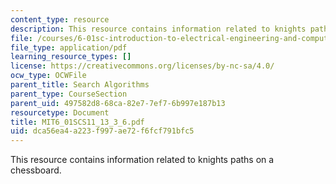 ```yaml
---
content_type: resource
description: This resource contains information related to knights paths on a chessboard.
file: /courses/6-01sc-introduction-to-electrical-engineering-and-computer-science-i-spring-2011/dca56ea4a223f997ae72f6fcf791bfc5_MIT6_01SCS11_13_3_6.pdf
file_type: application/pdf
learning_resource_types: []
license: https://creativecommons.org/licenses/by-nc-sa/4.0/
ocw_type: OCWFile
parent_title: Search Algorithms
parent_type: CourseSection
parent_uid: 497582d8-68ca-82e7-7ef7-6b997e187b13
resourcetype: Document
title: MIT6_01SCS11_13_3_6.pdf
uid: dca56ea4-a223-f997-ae72-f6fcf791bfc5
---
```

This resource contains information related to knights paths on a chessboard.